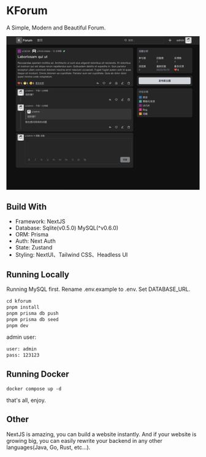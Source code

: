 # KForum

A Simple, Modern and Beautiful Forum.

![screenshot](./docs/screenshot.png)

## Build With

* Framework: NextJS
* Database: Sqlite(v0.5.0) MySQL(^v0.6.0)
* ORM: Prisma
* Auth: Next Auth
* State: Zustand
* Styling: NextUI、Tailwind CSS、Headless UI

## Running Locally

Running MySQL first. Rename .env.example to .env. Set DATABASE_URL.

```shell
cd kforum
pnpm install
pnpm prisma db push
pnpm prisma db seed
pnpm dev
```

admin user:

```text
user: admin
pass: 123123
```

## Running Docker

```shell
docker compose up -d
```

that's all, enjoy.

## Other

NextJS is amazing, you can build a website instantly. And if your website is growing big, you can easily rewrite your backend in any other languages(Java, Go, Rust, etc...).
